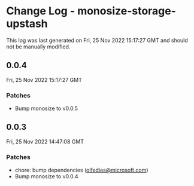 # Change Log - monosize-storage-upstash

This log was last generated on Fri, 25 Nov 2022 15:17:27 GMT and should not be manually modified.

<!-- Start content -->

## 0.0.4

Fri, 25 Nov 2022 15:17:27 GMT

### Patches

- Bump monosize to v0.0.5

## 0.0.3

Fri, 25 Nov 2022 14:47:08 GMT

### Patches

- chore: bump dependencies (olfedias@microsoft.com)
- Bump monosize to v0.0.4
